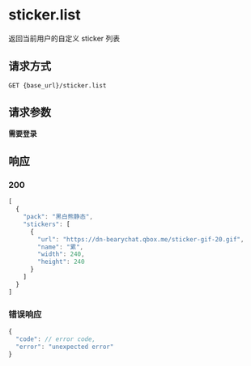 # sticker.list

返回当前用户的自定义 sticker 列表

## 请求方式

```
GET {base_url}/sticker.list
```

## 请求参数

**需要登录**


## 响应

### 200

```javascript
[
  {
    "pack": "黑白熊静态",
    "stickers": [
      {
        "url": "https://dn-bearychat.qbox.me/sticker-gif-20.gif",
        "name": "累",
        "width": 240,
        "height": 240
      }
    ]
  }
]
```
### 错误响应

```javascript
{
  "code": // error code,
  "error": "unexpected error"
}
```

<!-- generated by gen_doc.js -->
